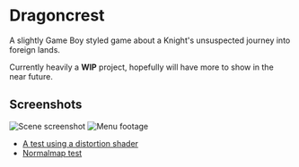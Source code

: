 # Dragoncrest
A slightly Game Boy styled game about a Knight's unsuspected journey into foreign lands.

Currently heavily a **WIP** project, hopefully will have more to show in the near future.

## Screenshots ##
![Scene screenshot](http://i.imgur.com/YpKpPxa.png)
![Menu footage](http://i.imgur.com/xVV0mZ6.gif)

 - [A test using a distortion shader](http://i.imgur.com/sRkREhr.gifv)
 - [Normalmap test](http://i.imgur.com/2BBEj7O.gifv)
